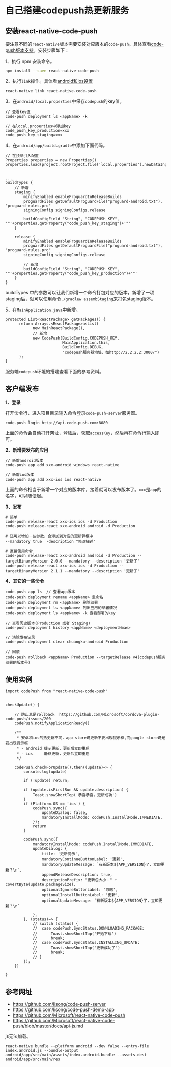 # 自己搭建codepush热更新服务

## 安装react-native-code-push

要注意不同的`react-native`版本需要安装对应版本的`code-push`。具体查看[code-push版本支持](https://github.com/Microsoft/react-native-code-push#supported-react-native-platforms)。安装步骤如下：

1、执行 npm 安装命令。

```bash
npm install --save react-native-code-push
```

2、执行`link`操作。具体看[android和ios设置](https://github.com/Microsoft/react-native-code-push#getting-started)

```bash
react-native link react-native-code-push
```

3、在`android/local.properties`中保存`codepush`的key值。

```
// 查看key值
code-push deployment ls <appName> -k

// 在local.properties中添加key
code_push_key_production=xxx
code_push_key_staging=xxx
```

4、在`android/app/build.gradle`中添加下面代码。

```
// 在顶部引入配置
Properties properties = new Properties()
properties.load(project.rootProject.file('local.properties').newDataInputStream())


...
buildTypes {
    // 新增
    staging {
        minifyEnabled enableProguardInReleaseBuilds
        proguardFiles getDefaultProguardFile("proguard-android.txt"), "proguard-rules.pro"
        signingConfig signingConfigs.release

        buildConfigField "String", "CODEPUSH_KEY", '"'+properties.getProperty("code_push_key_staging")+'"'
    }

    release {
        minifyEnabled enableProguardInReleaseBuilds
        proguardFiles getDefaultProguardFile("proguard-android.txt"), "proguard-rules.pro"
        signingConfig signingConfigs.release

        // 新增
        buildConfigField "String", "CODEPUSH_KEY", '"'+properties.getProperty("code_push_key_production")+'"'
    }
}
```

buildTypes 中的参数可以让我们新增一个命令打包对应的版本，新增了一项staging后，就可以使用命令`./gradlew assembStaging`来打包staging版本。

5、在`MainApplication.java`中新增。

```
protected List<ReactPackage> getPackages() {
      return Arrays.<ReactPackage>asList(
            new MainReactPackage(),
            // 新增
            new CodePush(BuildConfig.CODEPUSH_KEY,
                         MainApplication.this,
                         BuildConfig.DEBUG,
                         "codepush服务器地址，如http://2.2.2.2:3000/")
      );
}
```

服务端`codepush`环境的搭建查看下面的参考资料。

## 客户端发布

**1、登录**

打开命令行，进入项目目录输入命令登录`code-push-server`服务器。

```
code-push login http://api.code-push.com:8080
```

上面的命令会自动打开网址，登陆后，获取`accessKey`，然后再在命令行输入即可。

**2、新增要发布的应用**

```
// 新增android版本
code-push app add xxx-android windows react-native

// 新增ios版本
code-push app add xxx-ios ios react-native
```

上面的命令相当于新增一个对应的版本库，接着就可以发布版本了。`xxx`是`app`的名字，可以随便起。

**3、发布**

```
# 简单
code-push release-react xxx-ios ios -d Production
code-push release-react xxx-android android -d Production

# 还可以增加一些参数，会添加到对应的更新弹框中
--mandatory true  -description "修改描述"

# 直接使用命令
code-push release-react xxx-android android -d Production --targetBinaryVersion 2.0.0 --mandatory --description '更新了'
code-push release-react xxx-ios ios -d Production --targetBinaryVersion 2.1.1 --mandatory --description '更新了'
```

**4、其它的一些命令**

```
code-push app ls  // 查看app版本
code-push deployment rename <appName> 重命名
code-push deployment rm <appName> 删除部署
code-push deployment ls <appName> 列出应用的部署情况
code-push deployment ls <appName> -k 查看部署的key

// 查看历史版本(Production 或者 Staging)
code-push deployment history <appName> <deploymentNmae>

// 清除发布记录
code-push deployment clear chuangku-android Production

// 回滚
code-push rollback <appName> Production --targetRelease v4(codepush服务部署的版本号)
```

## 使用实例

```
import codePush from "react-native-code-push"


checkUpdate() {

    // 防止总是rollback  https://github.com/Microsoft/cordova-plugin-code-push/issues/200
    codePush.notifyApplicationReady()

    /**
     * 安卓和ios的热更新不同，app store说更新不要出现提示框,而google store说是要出现提示框
     * - android 提示更新，更新后立即重启
     * - ios     静默更新，更新后立即重启
     */

    codePush.checkForUpdate().then((update)=> {
        console.log(update)

        if (!update) return;

        if (update.isFirstRun && update.description) {
            Toast.showShortTop('恭喜恭喜，更新成功')
        }
        if (Platform.OS == 'ios') {
            codePush.sync({
                updateDialog: false,
                mandatoryInstallMode: codePush.InstallMode.IMMEDIATE,
            });
            return
        }

        codePush.sync({
            mandatoryInstallMode: codePush.InstallMode.IMMEDIATE,
            updateDialog: {
                title: '更新提示',
                mandatoryContinueButtonLabel: '更新',
                mandatoryUpdateMessage: `有新版本${APP_VERSION}了，立即更新？\n`,
                appendReleaseDescription: true,
                descriptionPrefix: "更新包大小：" + covertByte(update.packageSize),
                optionalIgnoreButtonLabel: '忽略',
                optionalInstallButtonLabel: '更新',
                optionalUpdateMessage: `有新版本${APP_VERSION}了，立即更新？\n`

            },
        }, (status)=> {
            // switch (status) {
            // 	case codePush.SyncStatus.DOWNLOADING_PACKAGE:
            // 		Toast.showShortTop('开始下载')
            // 		break;
            // 	case codePush.SyncStatus.INSTALLING_UPDATE:
            // 		Toast.showShortTop('更新成功了')
            // 		break;
            // }
        });
    })

}
```

## 参考网址

- https://github.com/lisong/code-push-server
- https://github.com/lisong/code-push-demo-app
- https://github.com/Microsoft/react-native-code-push
- https://github.com/Microsoft/react-native-code-push/blob/master/docs/api-js.md


js无法加载。

```
react-native bundle --platform android --dev false --entry-file index.android.js --bundle-output android/app/src/main/assets/index.android.bundle --assets-dest android/app/src/main/res
```

